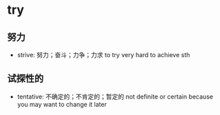 # try

## 努力

- strive: 努力；奋斗；力争；力求 to try very hard to achieve sth

## 试探性的

- tentative: 不确定的；不肯定的；暂定的 not definite or certain because you may want to change it later
